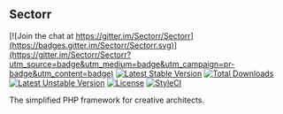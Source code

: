 ## Sectorr

[![Join the chat at https://gitter.im/Sectorr/Sectorr](https://badges.gitter.im/Sectorr/Sectorr.svg)](https://gitter.im/Sectorr/Sectorr?utm_source=badge&utm_medium=badge&utm_campaign=pr-badge&utm_content=badge)
[![Latest Stable Version](https://poser.pugx.org/sectorr/sectorr/v/stable)](https://packagist.org/packages/sectorr/sectorr) [![Total Downloads](https://poser.pugx.org/sectorr/sectorr/downloads)](https://packagist.org/packages/sectorr/sectorr) [![Latest Unstable Version](https://poser.pugx.org/sectorr/sectorr/v/unstable)](https://packagist.org/packages/sectorr/sectorr) [![License](https://poser.pugx.org/sectorr/sectorr/license)](https://packagist.org/packages/sectorr/sectorr) [![StyleCI](https://styleci.io/repos/52537980/shield)](https://styleci.io/repos/52537980/)

The simplified PHP framework for creative architects.

